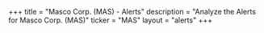 +++
title = "Masco Corp. (MAS) - Alerts"
description = "Analyze the Alerts for Masco Corp. (MAS)"
ticker = "MAS"
layout = "alerts"
+++

